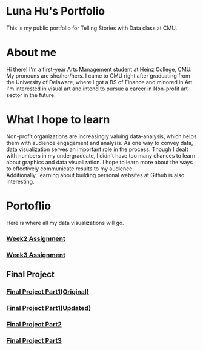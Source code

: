 # Luna Hu's Portfolio
This is my public portfolio for Telling Stories with Data class at CMU.
# About me
Hi there! I'm a first-year Arts Management student at Heinz College, CMU. My pronouns are she/her/hers. I came to CMU right after graduating from the University of Delaware, where I got a BS of Finance and minored in Art. I'm interested in visual art and intend to pursue a career in Non-profit art sector in the future.
# What I hope to learn
Non-profit organizations are increasingly valuing data-analysis, which helps them with audience engagement and analysis. As one way to convey data, data visualization serves an important role in the process.  Though I dealt with numbers in my undergraduate, I didn't have too many chances to learn about graphics and data visualization. I hope to learn more about the ways to effectively communicate results to my audience.   
Additionally, learning about building personal websites at Github is also interesting. 
# Portoflio
Here is where all my data visualizations will go.
### [Week2 Assignment](/dataviz2.md)
### [Week3 Assignment](/dataviz3.md)
## Final Project
### [Final Project Part1(Original)](/final_project_Luna.md)
### [Final Project Part1(Updated)](/final_projectI_Luna.md)
### [Final Project Part2](/final_projectII_Luna.md)
### [Final Project Part3](/final_projectIII_Luna.md)

